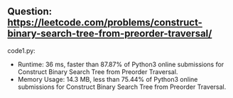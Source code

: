 ## Question: https://leetcode.com/problems/construct-binary-search-tree-from-preorder-traversal/

code1.py:
* Runtime: 36 ms, faster than 87.87% of Python3 online submissions for Construct Binary Search Tree from Preorder Traversal.
* Memory Usage: 14.3 MB, less than 75.44% of Python3 online submissions for Construct Binary Search Tree from Preorder Traversal.